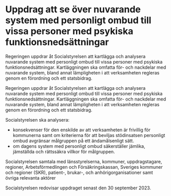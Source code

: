 # Uppdrag att se över nuvarande system med personligt ombud till vissa personer med psykiska funktionsnedsättningar

Regeringen uppdrar åt Socialstyrelsen att kartlägga och analysera nuvarande system med personligt ombud till vissa personer med psykiska funktionsnedsättningar. Kartläggningen ska omfatta för- och nackdelar med nuvarande system, bland annat lämpligheten i att verksamheten regleras genom en förordning och ett statsbidrag.

Regeringen uppdrar åt Socialstyrelsen att kartlägga och analysera nuvarande system med personligt ombud till vissa personer med psykiska funktionsnedsättningar. Kartläggningen ska omfatta för- och nackdelar med nuvarande system, bland annat lämpligheten i att verksamheten regleras genom en förordning och ett statsbidrag.

Socialstyrelsen ska analysera:

* konsekvenser för den enskilde av att verksamheten är frivillig för kommunerna samt om kriterierna för att beviljas stödinsatsen personligt ombud avgränsar målgruppen på ett ändamålsenligt sätt.
* om dagens system med personligt ombud säkerställer jämlika, jämställda och rättssäkra villkor för målgruppen.

Socialstyrelsen samtala med länsstyrelserna, kommuner, uppdragstagare, regioner, Arbetsförmedlingen och Försäkringskassan, Sveriges kommuner och regioner (SKR), patient-, brukar-, och anhörigorganisationer samt övriga relevanta aktörer

Socialstyrelsen redovisar uppdraget senast den 30 september 2023.
